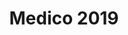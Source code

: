 ---
title: 'Medico 2019'
desc: 'The Medico Task tackles the challenge of predicting diseases based on multimedia data collected in hospitals.'
link: http://www.multimediaeval.org/mediaeval2019/medico/
---